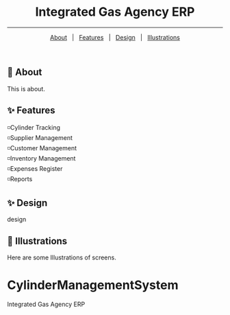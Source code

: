 <!--<div align="center" id="top"
-->
<h1 align="center"> Integrated Gas Agency ERP </h1>

<hr>

<p align="center">
  <a href="#dart-about">About</a> &#xa0; | &#xa0; 
  <a href="#sparkles-features">Features</a> &#xa0; | &#xa0;
  <a href="#sparkles-design">Design</a> &#xa0; | &#xa0;
  <a href="#checkered_flag-illustrations">Illustrations</a>
</p>

<br>

## :dart: About
This is about.

## :sparkles: Features
◽Cylinder Tracking \
◽Supplier Management \
◽Customer Management \
◽Inventory Management \
◽Expenses Register \
◽Reports 

## :sparkles: Design
design

## :checkered_flag: Illustrations
Here are some Illustrations of screens.


# CylinderManagementSystem
Integrated Gas Agency ERP
